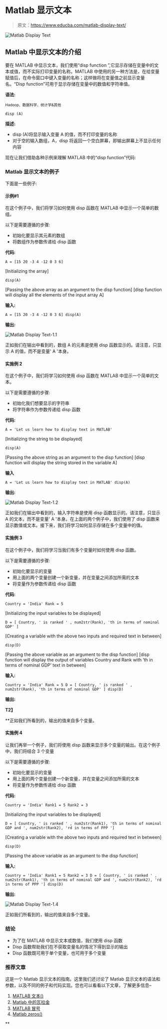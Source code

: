 # Matlab 显示文本

> 原文：<https://www.educba.com/matlab-display-text/>

![Matlab Display Text](img/6a9a74f236b698334f86c2e65bb6a306.png)



## Matlab 中显示文本的介绍

要在 MATLAB 中显示文本，我们使用“disp function ”,它显示存储在变量中的文本或值，而不实际打印变量的名称。MATLAB 中使用的另一种方法是，在给变量赋值后，在命令窗口中键入变量的名称；这样做将在变量值之前显示变量名。“Disp function”可用于显示存储在变量中的数值和字符串值。

**语法:**

<small>Hadoop、数据科学、统计学&其他</small>

`disp (A)`

**描述:**

*   disp (A)将显示输入变量 A 的值，而不打印变量的名称
*   对于空的输入数组，A，disp 将返回一个空白屏幕，即输出屏幕上不显示任何内容

现在让我们借助各种示例来理解 MATLAB 中的“disp function”代码:

### Matlab 显示文本的例子

下面是一些例子:

#### 示例#1

在这个例子中，我们将学习如何使用 disp 函数在 MATLAB 中显示一个简单的数组。

以下是需要遵循的步骤:

*   初始化要显示其元素的数组
*   将数组作为参数传递给 disp 函数

**代码:**

`A = [15 20 -3 4 -12 0 3 6]`

[Initializing the array]

`disp(A)`

[Passing the above array as an argument to the disp function] [disp function will display all the elements of the input array A]

**输入:**

`A = [15 20 -3 4 -12 0 3 6] disp(A)`

**输出:**

![Matlab Display Text-1.1](img/551c5d79b398a4b89f6bec01a2d83d0f.png)



正如我们在输出中看到的，数组 A 的元素是使用 disp 函数显示的。请注意，只显示 A 的值，而不是变量' A '本身。

#### 实施例 2

在这个例子中，我们将学习如何使用 disp 函数在 MATLAB 中显示一个简单的文本。

以下是需要遵循的步骤:

*   初始化我们想要显示的字符串
*   将字符串作为参数传递给 disp 函数

**代码:**

`A = 'Let us learn how to display text in MATLAB'`

[Initializing the string to be displayed]

`disp(A)`

[Passing the above string as an argument to the disp function] [disp function will display the string stored in the variable A]

**输入**

`A = 'Let us learn how to display text in MATLAB'
disp(A)`

**输出:**

![Matlab Display Text-1.2](img/b5905a72d31053464a53bcda4764a4e8.png)



正如我们在输出中看到的，输入字符串是使用 disp 函数显示的。请注意，只显示 A 的文本，而不是变量' A '本身。在上面的两个例子中，我们使用了 disp 函数来显示数值或文本。接下来，我们将学习如何显示存储在多个变量中的值。

#### 实施例 3

在这个例子中，我们将学习当我们有多个变量时如何使用 disp 函数。

以下是需要遵循的步骤:

*   初始化要显示的变量
*   用上面的两个变量创建一个新变量，并在变量之间添加所需的文本
*   将变量作为参数传递给 disp 函数

**代码:**

`Country = 'India'
Rank = 5`

[Initializing the input variables to be displayed]

`D = [ Country, ' is ranked ' , num2str(Rank), 'th in terms of nominal GDP' ]`

[Creating a variable with the above two inputs and required text in between]

`disp(D)`

[Passing the above variable as an argument to the disp function] [disp function will display the output of variables Country and Rank with ‘th in terms of nominal GDP’ text in between]

**输入:**

`Country = 'India'
Rank = 5
D = [ Country, ' is ranked ' , num2str(Rank), 'th in terms of nominal GDP' ] disp(D)`

**输出:**

**T2】**



 **正如我们所看到的，输出的值来自多个变量。

#### 实施例 4

让我们再举一个例子，我们将使用 disp 函数来显示多个变量的输出。在这个例子中，我们将结合 3 个变量

以下是需要遵循的步骤:

*   初始化要显示的变量
*   用上面的两个变量创建一个新变量，并在变量之间添加所需的文本
*   将变量作为参数传递给 disp 函数

**代码:**

`Country = 'India'
Rank1 = 5
Rank2 = 3`

[Initializing the input variables to be displayed]

`D = [ Country, ' is ranked ' , num2str(Rank1), 'th in terms of nominal GDP and ', num2str(Rank2), 'rd in terms of PPP ']`

[Creating a variable with the above two inputs and required text in between]

`disp(D)`

[Passing the above variable as an argument to the disp function]

**输入:**

`Country = 'India'
Rank1 = 5
Rank2 = 3
D = [ Country, ' is ranked ' , num2str(Rank1), 'th in terms of nominal GDP and ',
num2str(Rank2), 'rd in terms of PPP '] disp(D)`

**输出:**

![Matlab Display Text-1.4](img/634c572241ad431eef4d0cae9785b6fe.png)



正如我们所看到的，输出的值来自多个变量。

### 结论

*   为了在 MATLAB 中显示文本或数值，我们使用 disp 函数
*   Disp 函数帮助我们在不获取变量名的情况下得到显示的输出
*   Disp 函数既可用于单个变量，也可用于多个变量

### 推荐文章

这是一个 Matlab 显示文本的指南。这里我们还讨论了 Matlab 显示文本的语法和参数，以及不同的例子和代码实现。您也可以看看以下文章，了解更多信息–

1.  [MATLAB 文本()](https://www.educba.com/matlab-text/)
2.  [Matlab 中的瓦拉金](https://www.educba.com/varargin-in-matlab/)
3.  [MATLAB 冒号](https://www.educba.com/matlab-colon/)
4.  [Matlab zeros()](https://www.educba.com/matlab-zeros/)





**
